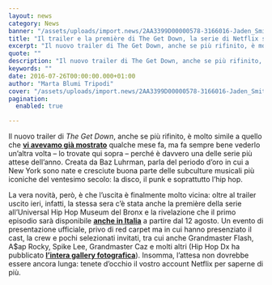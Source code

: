 ```yaml
---
layout: news
category: News
banner: "/assets/uploads/import.news/2AA3399D00000578-3166016-Jaden_Smith_joined_his_co_stars_on_the_set_of_The_Get_Down_in_Br-m-30_1437182372786.jpg"
title: "Il trailer e la première di The Get Down, la serie di Netflix sulla nascita dell’hip hop"
excerpt: "Il nuovo trailer di The Get Down, anche se più rifinito, è molto simile a quello che vi avevamo già mostrato qualche mese fa, ma fa sempre bene vederlo un’altra volta – lo trovate qui sopra – perché è davvero una delle serie più attese dell’anno. Creata da Baz Luhrman, parla del periodo d’oro in [&hellip"
quote: ""
description: "Il nuovo trailer di The Get Down, anche se più rifinito, è molto simile a quello che vi avevamo già mostrato qualche mese fa, ma fa sempre bene vederlo un’altra volta – lo trovate qui sopra – perché è davvero una delle serie più attese dell’anno. Creata da Baz Luhrman, parla del periodo d’oro in [&hellip"
keywords: ""
date: 2016-07-26T00:00:00.000+01:00
author: "Marta Blumi Tripodi"
cover: "/assets/uploads/import.news/2AA3399D00000578-3166016-Jaden_Smith_joined_his_co_stars_on_the_set_of_The_Get_Down_in_Br-m-30_1437182372786.jpg"
pagination:
  enabled: true

---
```


Il nuovo trailer di _The Get Down_, anche se più rifinito, è molto simile a quello che [**vi avevamo già mostrato**](https://hotmc.com/le-prime-grandiose-scene-da-the-get-down-la-serie-netflix-sulle-origini-dellhip-hop/) qualche mese fa, ma fa sempre bene vederlo un’altra volta – lo trovate qui sopra – perché è davvero una delle serie più attese dell’anno. Creata da Baz Luhrman, parla del periodo d’oro in cui a New York sono nate e cresciute buona parte delle subculture musicali più iconiche del ventesimo secolo: la disco, il punk e soprattutto l’hip hop.

La vera novità, però, è che l’uscita è finalmente molto vicina: oltre al trailer uscito ieri, infatti, la stessa sera c’è stata anche la première della serie all’Universal Hip Hop Museum del Bronx e la rivelazione che il primo episodio sarà disponibile [**anche in Italia**](https://www.netflix.com/it/title/80025601) a partire dal 12 agosto. Un evento di presentazione ufficiale, privo di red carpet ma in cui hanno presenziato il cast, la crew e pochi selezionati invitati, tra cui anche Grandmaster Flash, A$ap Rocky, Spike Lee, Grandmaster Caz e molti altri (Hip Hop Dx ha pubblicato [**l’intera gallery fotografica**](http://hiphopdx.com/news/id.39756/title.aap-rocky-spike-lee-jaden-smith-attend-the-get-down-bronx-screening)). Insomma, l’attesa non dovrebbe essere ancora lunga: tenete d’occhio il vostro account Netflix per saperne di più.